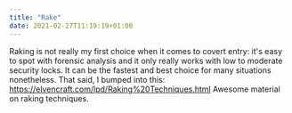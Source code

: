 ```yaml
---
title: "Rake"
date: 2021-02-27T11:19:19+01:00
---
```

Raking is not really my first choice when it comes to covert entry: it's easy to spot with forensic analysis and it only really works with low to moderate security locks.
It can be the fastest and best choice for many situations nonetheless.
That said, I bumped into this: https://elvencraft.com/lpd/Raking%20Techniques.html
Awesome material on raking techniques.